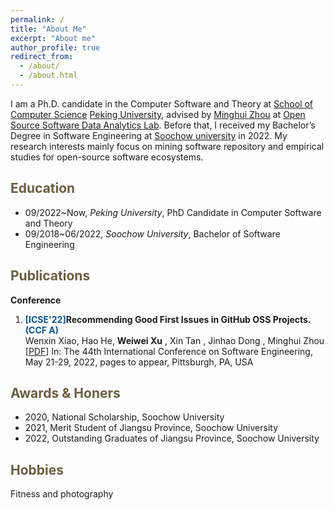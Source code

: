 ```yaml
---
permalink: /
title: "About Me"
excerpt: "About me"
author_profile: true
redirect_from: 
  - /about/
  - /about.html
---
```


I am a Ph.D. candidate in the Computer Software and Theory at [School of Computer Science](http://cs.pku.edu.cn/) [Peking University](https://www.pku.edu.cn/), advised by [Minghui Zhou](http://zhmh.github.io) at [Open Source Software Data Analytics Lab](https://osslab-pku.github.io/). Before that, I received my Bachelor’s Degree in Software Engineering at [Soochow university](https://www.suda.edu.cn/) in 2022. My research interests mainly focus on mining software repository and empirical studies for open-source software ecosystems.

<span style="color:#6b5d40">Education</span>
----------
- 09/2022~Now, *Peking University*, PhD Candidate in Computer Software and Theory
- 09/2018~06/2022, *Soochow University*, Bachelor of Software Engineering

<span style="color:#6b5d40">Publications</span>
--------

**Conference**
1. **<span style="color:#0b5394">[ICSE'22]</span>Recommending Good First Issues in GitHub OSS Projects. <span style="color:#0b5394">(CCF A)</span>**   
    Wenxin Xiao, Hao He, **Weiwei Xu** , Xin Tan , Jinhao Dong , Minghui Zhou [[PDF](https://dl.acm.org/doi/pdf/10.1145/3510003.3510196)] 
    In: The 44th International Conference on Software Engineering, May 21-29, 2022, pages to appear, Pittsburgh, PA, USA 


<!-- <span style="color:#6b5d40">Teaching Experience</span>
----------
- 


<span style="color:#6b5d40">Patents</span>
---------
-  -->

<span style="color:#6b5d40">Awards & Honers</span>
---------------

- 2020, National Scholarship, Soochow University
- 2021, Merit Student of Jiangsu Province, Soochow University
- 2022, Outstanding Graduates of Jiangsu Province, Soochow University


<span style="color:#6b5d40">Hobbies</span>
----------------
Fitness and photography
